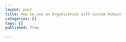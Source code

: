```yaml
---
layout: post
title: How to use an Organization with custom domain
categories: []
tags: []
published: True

---
```


